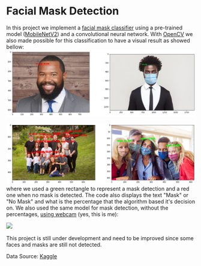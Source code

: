 # Facial Mask Detection

In this project we implement a [facial mask classifier](https://nbviewer.jupyter.org/github/diogolbar/mask-detection/blob/main/MaskClassifier.ipynb) using a pre-trained model ([MobileNetV2](https://www.tensorflow.org/api_docs/python/tf/keras/applications/MobileNetV2)) and a convolutional neural network. With [OpenCV](https://nbviewer.jupyter.org/github/diogolbar/mask-detection/blob/main/FaceMaskRecog.ipynb) we also made possible for this classification to have a visual result as showed bellow:
![](onefacemask.png)

![](maskfinal.png)
where we used a green rectangle to represent a mask detection and a red one when no mask is detected. The code also displays the text "Mask" or "No Mask" and what is the percentage that the algorithm based it's decision on. We also used the same model for mask detection, without the percentages, [using webcam](mask_recog.py) (yes, this is me): 

![](masktest.gif)

This project is still under development and need to be improved since some faces and masks are still not detected.

Data Source: [Kaggle](https://www.kaggle.com/ashishjangra27/face-mask-12k-images-dataset)
 

